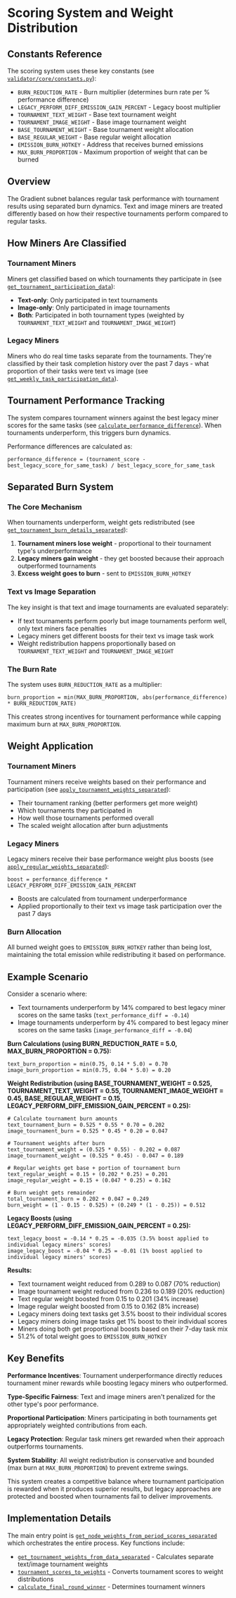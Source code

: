 # Scoring System and Weight Distribution

## Constants Reference

The scoring system uses these key constants (see [`validator/core/constants.py`](../validator/core/constants.py)):

- `BURN_REDUCTION_RATE` - Burn multiplier (determines burn rate per % performance difference)
- `LEGACY_PERFORM_DIFF_EMISSION_GAIN_PERCENT` - Legacy boost multiplier
- `TOURNAMENT_TEXT_WEIGHT` - Base text tournament weight
- `TOURNAMENT_IMAGE_WEIGHT` - Base image tournament weight
- `BASE_TOURNAMENT_WEIGHT` - Base tournament weight allocation
- `BASE_REGULAR_WEIGHT` - Base regular weight allocation
- `EMISSION_BURN_HOTKEY` - Address that receives burned emissions
- `MAX_BURN_PROPORTION` - Maximum proportion of weight that can be burned

## Overview

The Gradient subnet balances regular task performance with tournament results using separated burn dynamics. Text and image miners are treated differently based on how their respective tournaments perform compared to regular tasks.

## How Miners Are Classified

### Tournament Miners
Miners get classified based on which tournaments they participate in (see [`get_tournament_participation_data`](../validator/db/sql/tournaments.py)):

- **Text-only**: Only participated in text tournaments
- **Image-only**: Only participated in image tournaments
- **Both**: Participated in both tournament types (weighted by `TOURNAMENT_TEXT_WEIGHT` and `TOURNAMENT_IMAGE_WEIGHT`)

### Legacy Miners

Miners who do real time tasks separate from the tournaments. They're classified by their task completion history over the past 7 days - what proportion of their tasks were text vs image (see [`get_weekly_task_participation_data`](../validator/db/sql/tournaments.py)).


## Tournament Performance Tracking

The system compares tournament winners against the best legacy miner scores for the same tasks (see [`calculate_performance_difference`](../validator/core/weight_setting.py)). When tournaments underperform, this triggers burn dynamics.

Performance differences are calculated as:
```
performance_difference = (tournament_score - best_legacy_score_for_same_task) / best_legacy_score_for_same_task
```

## Separated Burn System

### The Core Mechanism
When tournaments underperform, weight gets redistributed (see [`get_tournament_burn_details_separated`](../validator/core/weight_setting.py)):

1. **Tournament miners lose weight** - proportional to their tournament type's underperformance
2. **Legacy miners gain weight** - they get boosted because their approach outperformed tournaments
3. **Excess weight goes to burn** - sent to `EMISSION_BURN_HOTKEY`

### Text vs Image Separation
The key insight is that text and image tournaments are evaluated separately:

- If text tournaments perform poorly but image tournaments perform well, only text miners face penalties
- Legacy miners get different boosts for their text vs image task work
- Weight redistribution happens proportionally based on `TOURNAMENT_TEXT_WEIGHT` and `TOURNAMENT_IMAGE_WEIGHT`

### The Burn Rate
The system uses `BURN_REDUCTION_RATE` as a multiplier:
```
burn_proportion = min(MAX_BURN_PROPORTION, abs(performance_difference) * BURN_REDUCTION_RATE)
```

This creates strong incentives for tournament performance while capping maximum burn at `MAX_BURN_PROPORTION`.

## Weight Application

### Tournament Miners
Tournament miners receive weights based on their performance and participation (see [`apply_tournament_weights_separated`](../validator/core/weight_setting.py)):

- Their tournament ranking (better performers get more weight)
- Which tournaments they participated in
- How well those tournaments performed overall
- The scaled weight allocation after burn adjustments

### Legacy Miners
Legacy miners receive their base performance weight plus boosts (see [`apply_regular_weights_separated`](../validator/core/weight_setting.py)):
```
boost = performance_difference * LEGACY_PERFORM_DIFF_EMISSION_GAIN_PERCENT
```
- Boosts are calculated from tournament underperformance
- Applied proportionally to their text vs image task participation over the past 7 days

### Burn Allocation
All burned weight goes to `EMISSION_BURN_HOTKEY` rather than being lost, maintaining the total emission while redistributing it based on performance.

## Example Scenario

Consider a scenario where:
- Text tournaments underperform by 14% compared to best legacy miner scores on the same tasks (`text_performance_diff = -0.14`)
- Image tournaments underperform by 4% compared to best legacy miner scores on the same tasks (`image_performance_diff = -0.04`)

**Burn Calculations (using BURN_REDUCTION_RATE = 5.0, MAX_BURN_PROPORTION = 0.75):**
```
text_burn_proportion = min(0.75, 0.14 * 5.0) = 0.70
image_burn_proportion = min(0.75, 0.04 * 5.0) = 0.20
```

**Weight Redistribution (using BASE_TOURNAMENT_WEIGHT = 0.525, TOURNAMENT_TEXT_WEIGHT = 0.55, TOURNAMENT_IMAGE_WEIGHT = 0.45, BASE_REGULAR_WEIGHT = 0.15, LEGACY_PERFORM_DIFF_EMISSION_GAIN_PERCENT = 0.25):**

```
# Calculate tournament burn amounts
text_tournament_burn = 0.525 * 0.55 * 0.70 = 0.202
image_tournament_burn = 0.525 * 0.45 * 0.20 = 0.047

# Tournament weights after burn
text_tournament_weight = (0.525 * 0.55) - 0.202 = 0.087
image_tournament_weight = (0.525 * 0.45) - 0.047 = 0.189

# Regular weights get base + portion of tournament burn
text_regular_weight = 0.15 + (0.202 * 0.25) = 0.201
image_regular_weight = 0.15 + (0.047 * 0.25) = 0.162

# Burn weight gets remainder
total_tournament_burn = 0.202 + 0.047 = 0.249
burn_weight = (1 - 0.15 - 0.525) + (0.249 * (1 - 0.25)) = 0.512
```

**Legacy Boosts (using LEGACY_PERFORM_DIFF_EMISSION_GAIN_PERCENT = 0.25):**

```
text_legacy_boost = -0.14 * 0.25 = -0.035 (3.5% boost applied to individual legacy miners' scores)
image_legacy_boost = -0.04 * 0.25 = -0.01 (1% boost applied to individual legacy miners' scores)
```

**Results:**

- Text tournament weight reduced from 0.289 to 0.087 (70% reduction)
- Image tournament weight reduced from 0.236 to 0.189 (20% reduction)
- Text regular weight boosted from 0.15 to 0.201 (34% increase)
- Image regular weight boosted from 0.15 to 0.162 (8% increase)
- Legacy miners doing text tasks get 3.5% boost to their individual scores
- Legacy miners doing image tasks get 1% boost to their individual scores
- Miners doing both get proportional boosts based on their 7-day task mix
- 51.2% of total weight goes to `EMISSION_BURN_HOTKEY`


## Key Benefits

**Performance Incentives**: Tournament underperformance directly reduces tournament miner rewards while boosting legacy miners who outperformed.

**Type-Specific Fairness**: Text and image miners aren't penalized for the other type's poor performance.

**Proportional Participation**: Miners participating in both tournaments get appropriately weighted contributions from each.

**Legacy Protection**: Regular task miners get rewarded when their approach outperforms tournaments.

**System Stability**: All weight redistribution is conservative and bounded (max burn at `MAX_BURN_PROPORTION`) to prevent extreme swings.

This system creates a competitive balance where tournament participation is rewarded when it produces superior results, but legacy approaches are protected and boosted when tournaments fail to deliver improvements.

## Implementation Details

The main entry point is [`get_node_weights_from_period_scores_separated`](../validator/core/weight_setting.py) which orchestrates the entire process. Key functions include:

- [`get_tournament_weights_from_data_separated`](../validator/evaluation/tournament_scoring.py) - Calculates separate text/image tournament weights
- [`tournament_scores_to_weights`](../validator/evaluation/tournament_scoring.py) - Converts tournament scores to weight distributions
- [`calculate_final_round_winner`](../validator/evaluation/tournament_scoring.py) - Determines tournament winners

